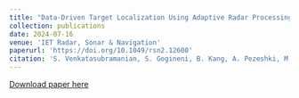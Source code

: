 ```yaml
---
title: "Data-Driven Target Localization Using Adaptive Radar Processing and Convolutional Neural Networks"
collection: publications
date: 2024-07-16
venue: 'IET Radar, Sonar & Navigation'
paperurl: 'https://doi.org/10.1049/rsn2.12600'
citation: 'S. Venkatasubramanian, S. Gogineni, B. Kang, A. Pezeshki, M. Rangaswamy and V. Tarokh, &quot;Data-Driven Target Localization Using Adaptive Radar Processing and Convolutional Neural Networks,&quot; <i>IET Radar, Sonar & Navigation</i>, 2024, doi: 10.1049/rsn2.12600.'
---
```


[Download paper here](https://arxiv.org/abs/2209.02890)
